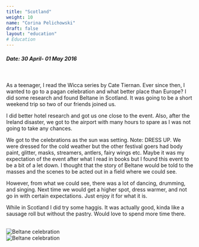```yaml
---
title: "Scotland"
weight: 10
name: "Corina Pelichowski"
draft: false
layout: "education"
# Education
---
```

<div class="container">
  <h5>Date: 30 April- 01 May 2016</h5>
  <br>
  <p>
    As a teenager, I read the Wicca series by Cate Tiernan. Ever since then, I wanted to go to a pagan celebration and what better place than Europe? I did some research and found Beltane in Scotland. It was going to be a short weekend trip so two of our friends joined us.
  </p>

  <p>
    I did better hotel research and got us one close to the event. Also, after the Ireland disaster, we got to the airport with many hours to spare as I was not going to take any chances.
  </p>

  <p>
    We got to the celebrations as the sun was setting. Note: DRESS UP. We were dressed for the cold weather but the other festival goers had body paint, glitter, masks, streamers, antlers, fairy wings etc. Maybe it was my expectation of the event after what I read in books but I found this event to be a bit of a let down. I thought that the story of Beltane would be told to the masses and the scenes to be acted out in a field where we could see.
  </p>

  <p>
    However, from what we could see, there was a lot of dancing, drumming, and singing. Next time we would get a higher spot, dress warmer, and not go in with certain expectations. Just enjoy it for what it is.
  </p>

  <p>
    While in Scotland I did try some haggis. It was actually good, kinda like a sausage roll but without the pastry. Would love to spend more time there.
  </p>

  <br>
  <!-- IMAGES --> 

  <div class="row">
    <div class="col">
      <img src="/img/blog/4_scotland1.jpg" alt="Beltane celebration">
    </div>
    <div class="col">
      <img src="/img/blog/4_scotland2.jpg" alt="Beltane celebration">
    </div>
  </div>
</div>